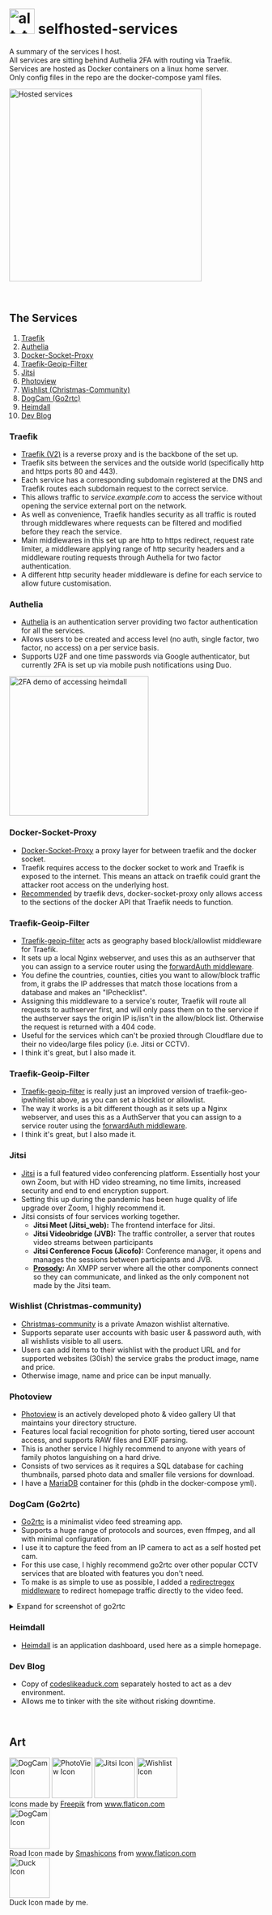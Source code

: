 # [<img alt="alt_text" width="50px" src="https://www.codeslikeaduck.com/img/codeDuck.svg" />](https://www.codeslikeaduck.com/) selfhosted-services
A summary of the services I host.<br />
All services are sitting behind Authelia 2FA with routing via Traefik.<br />
Services are hosted as Docker containers on a linux home server.<br />
Only config files in the repo are the docker-compose yaml files.<br />

<p align="Left">
<img align="center" src="/images/heimdallScreenshot.png" alt="Hosted services" width="380"><br \>
</p>

</br>

## The Services
1. [Traefik](#traefik)
2. [Authelia](#authelia)
3. [Docker-Socket-Proxy](#docker-socket-proxy)
4. [Traefik-Geoip-Filter](#traefik-geoip-filter)
5. [Jitsi](#jitsi)
6. [Photoview](#photoview)
7. [Wishlist (Christmas-Community)](#wishlist-christmas-community)
8. [DogCam (Go2rtc)](#dogcam-go2rtc)
9. [Heimdall](#heimdall)
10. [Dev Blog](#dev-blog)

### Traefik
- [Traefik (V2)](https://github.com/traefik/traefik#readme) is a reverse proxy and is the backbone of the set up. 
- Traefik sits between the services and the outside world (specifically http and https ports 80 and 443).
- Each service has a corresponding subdomain registered at the DNS and Traefik routes each subdomain request to the correct service.
- This allows traffic to *service.example.com* to access the service without opening the service external port on the network.
- As well as convenience, Traefik handles security as all traffic is routed through middlewares where requests can be filtered and modified before they reach the service.
- Main middlewares in this set up are http to https redirect, request rate limiter, a middleware applying range of http security headers and a middleware routing requests through Authelia for two factor authentication.
- A different http security header middleware is define for each service to allow future customisation.

### Authelia
- [Authelia](https://github.com/authelia/authelia#readme) is an authentication server providing two factor authentication for all the services.
- Allows users to be created and access level (no auth, single factor, two factor, no access) on a per service basis.
- Supports U2F and one time passwords via Google authenticator, but currently 2FA is set up via mobile push notifications using Duo.
<p align="Left">
<img align="center" src="/images/autheliaDemo.gif" alt="2FA demo of accessing heimdall" width="275"><br \>
</p>

### Docker-Socket-Proxy
- [Docker-Socket-Proxy](https://github.com/Tecnativa/docker-socket-proxy#readme) a proxy layer for between traefik and the docker socket.
- Traefik requires access to the docker socket to work and Traefik is exposed to the internet. This means an attack on traefik could grant the attacker root access on the underlying host. 
- [Recommended](https://doc.traefik.io/traefik/providers/docker/#docker-api-access) by traefik devs, docker-socket-proxy only allows access to the sections of the docker API that Traefik needs to function.

### Traefik-Geoip-Filter
- [Traefik-geoip-filter](https://github.com/mpdcampbell/traefik-geoip-filter) acts as geography based block/allowlist middleware for Traefik.
- It sets up a local Nginx webserver, and uses this as an authserver that you can assign to a service router using the [forwardAuth middleware](https://doc.traefik.io/traefik/middlewares/http/forwardauth/).
- You define the countries, counties, cities you want to allow/block traffic from, it grabs the IP addresses that match those locations from a database and makes an "IPchecklist".
- Assigning this middleware to a service's router, Traefik will route all requests to authserver first, and will only pass them on to the service if the authserver says the origin IP is/isn't in the allow/block list. Otherwise the request is returned with a 404 code.
- Useful for the services which can't be proxied through Cloudflare due to their no video/large files policy (i.e. Jitsi or CCTV).
- I think it's great, but I also made it.

### Traefik-Geoip-Filter
- [Traefik-geoip-filter](https://github.com/mpdcampbell/traefik-geoip-filter) is really just an improved version of traefik-geo-ipwhitelist above, as you can set a blocklist or allowlist.
- The way it works is a bit different though as it sets up a Nginx webserver, and uses this as a AuthServer that you can assign to a service router using the [forwardAuth middleware](https://doc.traefik.io/traefik/middlewares/http/forwardauth/).
- I think it's great, but I also made it.

### Jitsi
- [Jitsi](https://github.com/jitsi/jitsi-meet#readme) is a full featured video conferencing platform. Essentially host your own Zoom, but with HD video streaming, no time limits, increased security and end to end encryption support.
- Setting this up during the pandemic has been huge quality of life upgrade over Zoom, I highly recommend it. 
- Jitsi consists of four services working together. 
    - **Jitsi Meet (Jitsi_web):** The frontend interface for Jitsi. 
    - **Jitsi Videobridge (JVB):** The traffic controller, a server that routes video streams between participants
    - **Jitsi Conference Focus (Jicofo):** Conference manager, it opens and manages the sessions between participants and JVB.
    - **[Prosody](https://github.com/prosody):** An XMPP server where all the other components connect so they can communicate, and linked as the only component not made by the Jitsi team.

### Wishlist (Christmas-community)
- [Christmas-community](https://github.com/Wingysam/Christmas-Community#readme) is a private Amazon wishlist alternative.
- Supports separate user accounts with basic user & password auth, with all wishlists visible to all users.
- Users can add items to their wishlist with the product URL and for supported websites (30ish) the service grabs the product image, name and price.
- Otherwise image, name and price can be input manually.

### Photoview
- [Photoview](https://github.com/photoview/photoview#readme) is an actively developed photo & video gallery UI that maintains your directory structure.
- Features local facial recognition for photo sorting, tiered user account access, and supports RAW files and EXIF parsing.
- This is another service I highly recommend to anyone with years of family photos languishing on a hard drive.
- Consists of two services as it requires a SQL database for caching thumbnails, parsed photo data and smaller file versions for download.
- I have a [MariaDB](https://github.com/MariaDB/mariadb-docker#readme) container for this (phdb in the docker-compose yml).

### DogCam (Go2rtc)
- [Go2rtc](https://github.com/AlexxIT/go2rtc#readme) is a minimalist video feed streaming app.
- Supports a huge range of protocols and sources, even ffmpeg, and all with minimal configuration.
- I use it to capture the feed from an IP camera to act as a self hosted pet cam.
- For this use case, I highly recommend go2rtc over other popular CCTV services that are bloated with features you don't need.
- To make is as simple to use as possible, I added a [redirectregex middleware](https://doc.traefik.io/traefik/middlewares/http/redirectregex/) to redirect homepage traffic directly to the video feed.
<details> <summary> Expand for screenshot of go2rtc </summary>
    
- Rather than show my cameras, I set up two ffmpeg feeds playing Big Buck Bunny.
    <p align="Left">
    <img align="center" src="/images/go2rtcScreenshot.png" alt="Screenshot of go2rtc playing two video feeds" width="275"><br \>
    </p>
    </details>

### Heimdall
- [Heimdall](https://github.com/linuxserver/Heimdall#readme) is an application dashboard, used here as a simple homepage.

### Dev Blog
- Copy of [codeslikeaduck.com](https://codeslikeaduck.com) separately hosted to act as a dev environment.
- Allows me to tinker with the site without risking downtime.

</br>

## Art
<p float="left">
  <img src="/images/dogCamIcon.png" alt="DogCam Icon" width="80" />
  <img src="/images/photoviewIcon.png" alt="PhotoView Icon" width="80" /> 
  <img src="/images/jitsiIcon.png" alt="Jitsi Icon" width="80" />
  <img src="/images/wishlistIcon.png" alt="Wishlist Icon" width="80" /> </br>
  Icons made by <a href="https://www.freepik.com" title="Freepik">Freepik</a> from <a href="https://www.flaticon.com/" title="Flaticon">www.flaticon.com</a>
</br>
  <img src="/images/traefikIcon.png" alt="DogCam Icon" width="80" /> </br>
  Road Icon made by <a href="https://www.flaticon.com/authors/smashicons" title="Smashicons">Smashicons</a> from <a href="https://www.flaticon.com/" title="Flaticon">www.flaticon.com</a></br>
  <img alt="Duck Icon" width="80" src="/images/duckIcon.png" /> </br>
Duck Icon made by me.
